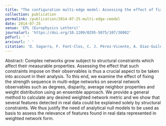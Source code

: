 ```yaml
---
title: "The configuration multi-edge model: Assessing the effect of fixing node strengths on weighted network magnitudes"
collection: publication
permalink: /publication/2014-07-25-multi-edge-cmodel
date: 2014-07-25
venue: 'EPL (Europhysics Letters)'
journalurl: 'https://doi.org/10.1209/0295-5075/107/38002'
pdfurl: ' '
arxivurl: ' '
citation: 'O. Sagarra, F. Font-Clos, C. J. Pérez-Vicente, A. Díaz-Guilera, EPL (Europhysics Letters) 107(3), 2014'
---
```

Abstract: Complex networks grow subject to structural constraints which affect their measurable properties. Assessing the effect that such constraints impose on their observables is thus a crucial aspect to be taken into account in their analysis. To this end, we examine the effect of fixing the strength sequence in multi-edge networks on several network observables such as degrees, disparity, average neighbor properties and weight distribution using an ensemble approach. We provide a general method to calculate any desired weighted network metric and we show that several features detected in real data could be explained solely by structural constraints. We thus justify the need of analytical null models to be used as basis to assess the relevance of features found in real data represented in weighted network form.
